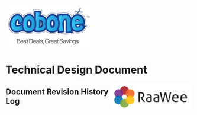 <img style="float: center" src="https://github.com/humazafar/testRepo/blob/master/Cobone.png?raw=true">

# Technical Design Document

<img style="float: right" src="https://github.com/humazafar/testRepo/blob/master/Raawee.png?raw=true">


## Document Revision History Log
